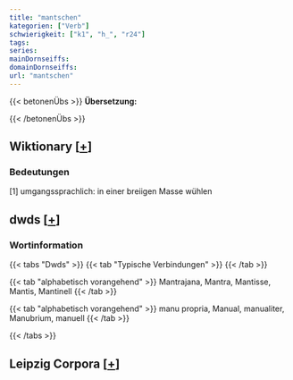 ```yaml
---
title: "mantschen"
kategorien: ["Verb"]
schwierigkeit: ["k1", "h_", "r24"]
tags:
series:
mainDornseiffs:
domainDornseiffs:
url: "mantschen"
---
```


{{< betonenÜbs >}}
**Übersetzung:**  
  
{{< /betonenÜbs >}}

## Wiktionary [[+](https://de.wiktionary.org/wiki/mantschen)]

### Bedeutungen
[1] umgangssprachlich: in einer breiigen Masse wühlen  



## dwds [[+](https://www.dwds.de/wb/mantschen)]

### Wortinformation
{{< tabs "Dwds" >}}
{{< tab "Typische Verbindungen" >}}
{{< /tab >}}

{{< tab "alphabetisch vorangehend" >}}
Mantrajana, Mantra, Mantisse, Mantis, Mantinell
{{< /tab >}}

{{< tab "alphabetisch vorangehend" >}}
manu propria, Manual, manualiter, Manubrium, manuell
{{< /tab >}}

{{< /tabs >}}

## Leipzig Corpora [[+](https://corpora.uni-leipzig.de/en/res?word=mantschen&corpusId=deu_newscrawl-public_2018)]

